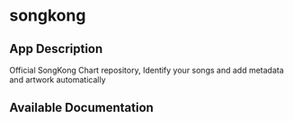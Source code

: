 # songkong

## App Description

Official SongKong Chart repository, Identify your songs and add metadata and artwork automatically

## Available Documentation

